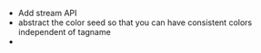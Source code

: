  - Add stream API
 - abstract the color seed so that you can have consistent colors independent of tagname
 - 

